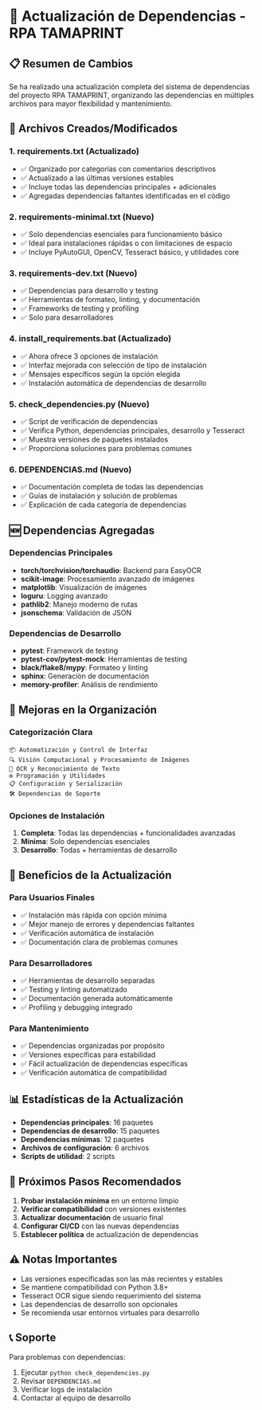 # 🔄 Actualización de Dependencias - RPA TAMAPRINT

## 📋 Resumen de Cambios

Se ha realizado una actualización completa del sistema de dependencias del proyecto RPA TAMAPRINT, organizando las dependencias en múltiples archivos para mayor flexibilidad y mantenimiento.

## 📁 Archivos Creados/Modificados

### 1. **requirements.txt** (Actualizado)
- ✅ Organizado por categorías con comentarios descriptivos
- ✅ Actualizado a las últimas versiones estables
- ✅ Incluye todas las dependencias principales + adicionales
- ✅ Agregadas dependencias faltantes identificadas en el código

### 2. **requirements-minimal.txt** (Nuevo)
- ✅ Solo dependencias esenciales para funcionamiento básico
- ✅ Ideal para instalaciones rápidas o con limitaciones de espacio
- ✅ Incluye PyAutoGUI, OpenCV, Tesseract básico, y utilidades core

### 3. **requirements-dev.txt** (Nuevo)
- ✅ Dependencias para desarrollo y testing
- ✅ Herramientas de formateo, linting, y documentación
- ✅ Frameworks de testing y profiling
- ✅ Solo para desarrolladores

### 4. **install_requirements.bat** (Actualizado)
- ✅ Ahora ofrece 3 opciones de instalación
- ✅ Interfaz mejorada con selección de tipo de instalación
- ✅ Mensajes específicos según la opción elegida
- ✅ Instalación automática de dependencias de desarrollo

### 5. **check_dependencies.py** (Nuevo)
- ✅ Script de verificación de dependencias
- ✅ Verifica Python, dependencias principales, desarrollo y Tesseract
- ✅ Muestra versiones de paquetes instalados
- ✅ Proporciona soluciones para problemas comunes

### 6. **DEPENDENCIAS.md** (Nuevo)
- ✅ Documentación completa de todas las dependencias
- ✅ Guías de instalación y solución de problemas
- ✅ Explicación de cada categoría de dependencias

## 🆕 Dependencias Agregadas

### Dependencias Principales
- **torch/torchvision/torchaudio**: Backend para EasyOCR
- **scikit-image**: Procesamiento avanzado de imágenes
- **matplotlib**: Visualización de imágenes
- **loguru**: Logging avanzado
- **pathlib2**: Manejo moderno de rutas
- **jsonschema**: Validación de JSON

### Dependencias de Desarrollo
- **pytest**: Framework de testing
- **pytest-cov/pytest-mock**: Herramientas de testing
- **black/flake8/mypy**: Formateo y linting
- **sphinx**: Generación de documentación
- **memory-profiler**: Análisis de rendimiento

## 🔧 Mejoras en la Organización

### Categorización Clara
```
📦 Automatización y Control de Interfaz
🔍 Visión Computacional y Procesamiento de Imágenes
📝 OCR y Reconocimiento de Texto
⚙️ Programación y Utilidades
📋 Configuración y Serialización
🛠️ Dependencias de Soporte
```

### Opciones de Instalación
1. **Completa**: Todas las dependencias + funcionalidades avanzadas
2. **Mínima**: Solo dependencias esenciales
3. **Desarrollo**: Todas + herramientas de desarrollo

## 🚀 Beneficios de la Actualización

### Para Usuarios Finales
- ✅ Instalación más rápida con opción mínima
- ✅ Mejor manejo de errores y dependencias faltantes
- ✅ Verificación automática de instalación
- ✅ Documentación clara de problemas comunes

### Para Desarrolladores
- ✅ Herramientas de desarrollo separadas
- ✅ Testing y linting automatizado
- ✅ Documentación generada automáticamente
- ✅ Profiling y debugging integrado

### Para Mantenimiento
- ✅ Dependencias organizadas por propósito
- ✅ Versiones específicas para estabilidad
- ✅ Fácil actualización de dependencias específicas
- ✅ Verificación automática de compatibilidad

## 📊 Estadísticas de la Actualización

- **Dependencias principales**: 16 paquetes
- **Dependencias de desarrollo**: 15 paquetes
- **Dependencias mínimas**: 12 paquetes
- **Archivos de configuración**: 6 archivos
- **Scripts de utilidad**: 2 scripts

## 🔄 Próximos Pasos Recomendados

1. **Probar instalación mínima** en un entorno limpio
2. **Verificar compatibilidad** con versiones existentes
3. **Actualizar documentación** de usuario final
4. **Configurar CI/CD** con las nuevas dependencias
5. **Establecer política** de actualización de dependencias

## ⚠️ Notas Importantes

- Las versiones especificadas son las más recientes y estables
- Se mantiene compatibilidad con Python 3.8+
- Tesseract OCR sigue siendo requerimiento del sistema
- Las dependencias de desarrollo son opcionales
- Se recomienda usar entornos virtuales para desarrollo

## 📞 Soporte

Para problemas con dependencias:
1. Ejecutar `python check_dependencies.py`
2. Revisar `DEPENDENCIAS.md`
3. Verificar logs de instalación
4. Contactar al equipo de desarrollo
